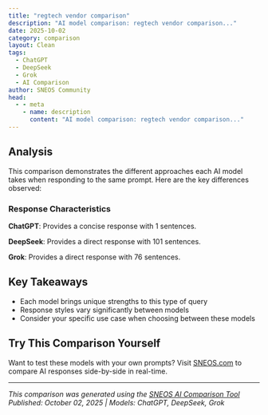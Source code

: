 ```yaml
---
title: "regtech vendor comparison"
description: "AI model comparison: regtech vendor comparison..."
date: 2025-10-02
category: comparison
layout: Clean
tags:
  - ChatGPT
  - DeepSeek
  - Grok
  - AI Comparison
author: SNEOS Community
head:
  - - meta
    - name: description
      content: "AI model comparison: regtech vendor comparison..."
---
```


<ChatComparison
  title="regtech vendor comparison"
  prompt="regtech vendor comparison"
  :responses='{
    "ChatGPT": "When comparing RegTech (Regulatory Technology) vendors, there are several key areas to consider, such as the types of solutions offered, technology stack, regulatory compliance areas covered, integration capabilities, user experience, pricing models, and customer support. Below is a general framework for comparing RegTech vendors:\n\n### 1. **Types of Solutions Offered**\n   - **Compliance Management**: Tools for tracking regulatory changes and compliance status.\n   - **Risk Management**: Solutions for identifying, assessing, and mitigating risks.\n   - **Fraud Detection**: Technologies to monitor and detect fraudulent activities.\n   - **KYC / AML**: Know Your Customer (KYC) and Anti-Money Laundering (AML) solutions for client onboarding and monitoring.\n   - **Data Privacy and Management**: Tools to help with GDPR, CCPA, and other data protection regulations.\n   - **Transaction Monitoring**: Solutions to analyze transactions for suspicious activities.\n\n### 2. **Technology Stack**\n   - **Machine Learning & AI**: Capability to use advanced algorithms to analyze data and automate processes.\n   - **Blockchain**: Use of blockchain for secure transactions and record-keeping.\n   - **Cloud vs. On-Premise**: Deployment options and scalability.\n   - **APIs & Integration**: Ability to integrate with existing systems and third-party applications.\n\n### 3. **Regulatory Compliance Areas Covered**\n   - Ensure the vendor specializes in regulations relevant to your industry (e.g., financial services, healthcare, etc.).\n   - Coverage of specific regions and jurisdictions (EU, US, Asia-Pacific, etc.).\n\n### 4. **User Experience**\n   - User interface design and ease of use.\n   - Availability of training resources and documentation.\n   - Overall user satisfaction and feedback.\n\n### 5. **Pricing Models**\n   - Subscription-based vs. usage-based pricing.\n   - Clear understanding of what features are included in which pricing tiers.\n\n### 6. **Customer Support**\n   - Availability of customer service (24/7 support vs. business hours).\n   - Quality and responsiveness of customer support.\n   - Training and onboarding support provided.\n\n### 7. **Market Position and Reputation**\n   - Analyze the vendor&#39;s market position and reputation in the industry.\n   - Customer reviews, case studies, and testimonials.\n   - Market share and presence in the RegTech space.\n\n### Example of Some RegTech Vendors\n1. **ComplyAdvantage**\n   - Focus: AML compliance, KYC solutions.\n   - Strengths: Real-time risk data, machine learning capabilities.\n   - Market Position: Strong presence in the financial services sector.\n\n2. **LexisNexis Risk Solutions**\n   - Focus: Risk management, identity verification, fraud detection.\n   - Strengths: Extensive data sources, strong analytics capabilities.\n   - Market Position: Well-established in the legal and compliance sectors.\n\n3. **IdentityMind**\n   - Focus: Digital identity verification, fraud prevention.\n   - Strengths: Comprehensive KYC and AML solutions, multi-channel integration.\n   - Market Position: Known for their strong focus on cryptocurrency compliance.\n\n4. **Actico**\n   - Focus: Decision management for compliance, risk, and anti-fraud.\n   - Strengths: Low-code development for regulatory applications.\n   - Market Position: Strong EU presence, especially in finance.\n\n5. **Fenergo**\n   - Focus: Client lifecycle management, KYC, and regulatory compliance.\n   - Strengths: Extensive coverage of onboarding and compliance processes.\n   - Market Position: Well-known among large financial institutions.\n\n### Conclusion\nWhen choosing a RegTech vendor, it&#39;s crucial to carefully evaluate their solutions against your specific regulatory requirements, business model, and risk profile. Conducting a pilot program or demo can also provide insights into their suitability for your organization&#39;s needs. Always consider leveraging industry reports and analyst opinions to get a more comprehensive view of the landscape.",
    "DeepSeek": "Of course. A \u0022regtech vendor comparison\u0022 is a complex task because the landscape is vast and highly specialized. The \u0022best\u0022 vendor depends entirely on your specific needs: your industry, the regulations you\u0027re tackling, your company size, and your budget.\n\nThis guide will break down the comparison into a structured framework you can use to evaluate vendors for your organization.\n\n### The Core Framework for Comparison\n\nBefore looking at any specific vendors, define your requirements using these categories:\n\n1.  **Regulatory Focus:** What specific regulations are you trying to manage?\n    *   **AML/CFT (Anti-Money Laundering / Counter-Financing of Terrorism):** Transaction monitoring, sanctions screening, KYC/onboarding.\n    *   **Financial Crime \u0026 Fraud:** Broader than AML, including fraud detection and prevention.\n    *   **Prudential Risk:** Capital adequacy, liquidity risk, stress testing (e.g., Basel III, CCAR).\n    *   **Consumer Protection \u0026 Compliance:** UDAAP, fair lending, MiFID II, GDPR, CCPA.\n    *   **Trade Surveillance:** Monitoring communications and trades for market abuse.\n    *   **ESG (Environmental, Social, Governance):** Reporting on sustainability metrics.\n\n2.  **Core Technology \u0026 Capabilities:** How does the vendor deliver its solution?\n    *   **AI \u0026 Machine Learning:** Does it use AI to reduce false positives, identify complex patterns, or automate processes?\n    *   **Automation \u0026 Workflow:** Can it automate repetitive tasks (e.g., data collection, reporting, alert triage)?\n    *   **Data Aggregation \u0026 Management:** How well does it connect to your internal systems (core banking, trading platforms, HR) and external data sources?\n    *   **Reporting \u0026 Dashboards:** Are the reports regulatory-grade and easily customizable? Is real-time monitoring available?\n    *   **Deployment Model:** Cloud-based (SaaS), on-premise, or hybrid?\n\n3.  **Company \u0026 Implementation Factors:**\n    *   **Vendor Maturity \u0026 Stability:** Is it a well-established player or a nimble startup?\n    *   **Total Cost of Ownership (TCO):** Licensing fees, implementation costs, ongoing support, and internal resource needs.\n    *   **Ease of Integration:** How long and complex is the implementation process?\n    *   **Customer Support \u0026 Expertise:** Do they offer regulatory expertise and dedicated support?\n\n---\n\n### Comparative Overview of Leading RegTech Vendors by Category\n\nHere is a comparison of well-known vendors, grouped by their primary strengths.\n\n| Vendor | Primary Focus \u0026 Strengths | Ideal For | Potential Considerations |\n| :--- | :--- | :--- | :--- |\n| **AML / KYC / Financial Crime** | | | |\n| **NICE Actimize** | A market leader in financial crime, especially AML and fraud. Offers a comprehensive suite with strong AI and analytics. | Large banks and financial institutions needing a robust, enterprise-wide solution. | Can be complex and expensive; may be overkill for smaller firms. |\n| **LexisNexis\u00AE Risk Solutions** | Powerful data and analytics for identity verification, KYC, and due diligence. Strong global watchlist and adverse media data. | Companies of all sizes needing robust customer risk profiling and identity intelligence. | Often used as a data component within a larger ecosystem. |\n| **ComplyAdvantage** | Known for its real-time, AI-powered financial crime risk data and screening tools (sanctions, PEPs, adverse media). | Fast-growing fintechs and mid-sized banks looking for modern, API-driven solutions. | More focused on the data and screening layer than full end-to-end case management. |\n| **Fenergo** | World leader in **client lifecycle management (CLM)**. Focuses on KYC, onboarding, and data management for institutional clients. | Large global banks and investment banks with complex client onboarding needs. | Highly specialized on CLM; you\u0027ll need other vendors for transaction monitoring. |\n| **Risk \u0026 Compliance Management** | | | |\n| **Thomson Reuters** | Broad suite of tools (ONESOURCE, CLEAR). Strong on regulatory change management, tax compliance, and due diligence. | Large, established corporations and financial firms needing a wide range of compliance and information tools. | Can feel like a collection of acquired products; integration between them may vary. |\n| **Diligent (formerly Galvanize / ACL)** | Focuses on **GRC (Governance, Risk, and Compliance)** and **Internal Audit**. Strong in risk assessment and workflow automation. | Organizations looking to consolidate their GRC activities (Op Risk, Compliance, Audit) onto a single platform. | Less specialized in deep financial crime analytics compared to Actimize. |\n| **MetricStream** | A major player in the GRC space, offering extensive platforms for enterprise risk, audit, and compliance management. | Very large enterprises (not just financial services) needing a highly configurable and scalable GRC platform. | Implementation can be lengthy and require significant professional services. |\n| **Reporting \u0026 Regulatory Change** | | | |\n| **Ascent** | Uses AI and human expertise to map regulations to specific business requirements and provide actionable insights. | Firms struggling to keep up with regulatory change and its impact on their specific operations. | A \u0022point solution\u0022 for regulatory intelligence; needs to be integrated with other systems. |\n| **Behavox** | Specializes in **AI-powered communications surveillance**. Analyzes voice, text, and email to detect misconduct and market abuse. | Investment firms, hedge funds, and banks with a strong need for sophisticated trade and communications surveillance. | Raises privacy and \u0022big brother\u0022 concerns; requires careful change management. |\n\n---\n\n### How to Conduct Your Own Vendor Comparison: A Step-by-Step Guide\n\n1.  **Internal Assessment:**\n    *   **Form a Cross-Functional Team:** Include Compliance, IT, Risk, Legal, and Operations.\n    *   **Define Pain Points:** Are you drowning in false positives? Is manual reporting taking too long? Is client onboarding a bottleneck?\n    *   **List Must-Have Regulations:** Be specific (e.g., \u0022We need to comply with the EU\u0027s DORA\u0022).\n    *   **Set a Budget \u0026 Timeline:** Understand your constraints for implementation and ongoing costs.\n\n2.  **Create a Shortlist:**\n    *   Use the categories above to identify 3-5 vendors that seem to fit your profile.\n    *   Attend industry webinars and conferences (e.g., RegTech Summit).\n    *   Read independent analyst reports from firms like Gartner, Forrester, and Chartis.\n\n3.  **Issue a Request for Proposal (RFP):**\n    *   Structure your RFP around the framework (Regulatory Focus, Technology, etc.).\n    *   Ask for specific details on:\n        *   **Reference Clients:** Get names of clients in your industry and of similar size.\n        *   **Implementation Plan \u0026 Timeline:** What is the typical rollout period?\n        *   **Total Cost Breakdown:** All fees for the first 3-5 years.\n        *   **Security \u0026 Data Privacy:** Their SOC 2 reports, data handling policies.\n\n4.  **Product Demonstration \u0026 Proof of Concept (PoC):**\n    *   **Don\u0027t settle for a generic demo.** Provide the vendors with a **use case or sample dataset** from your own environment (anonymized).\n    *   **Test their key claims.** If they claim 80% reduction in false positives, see how their model performs on your data.\n    *   Evaluate the **User Experience (UX)**. A powerful tool that nobody uses is worthless.\n\n5.  **Final Evaluation \u0026 Selection:**\n    *   Score each vendor against your predefined criteria.\n    *   Contact reference clients and ask tough questions about support, hidden costs, and promised vs. delivered value.\n    *   Consider the vendor as a **long-term partner**. Are they innovative? Will they be around in 5 years? Will they adapt to new regulations?\n\nBy following this structured approach, you can move beyond feature-checklists and make a confident, strategic decision that aligns with your organization\u0027s unique regulatory challenges and goals.",
    "Grok": "Comparing RegTech (Regulatory Technology) vendors involves evaluating various providers based on their offerings, features, target markets, pricing, scalability, integrations, and customer support. RegTech solutions help businesses automate compliance, manage regulatory risks, monitor transactions, and ensure adherence to ever-changing regulations across industries like finance, insurance, and healthcare. Below, I\u2019ll outline key criteria for comparison and provide an overview of some popular RegTech vendors.\n\n---\n\n### Key Criteria for Comparing RegTech Vendors\n1. **Core Features and Solutions**  \n   - What specific regulatory challenges do they address (e.g., AML, KYC, GDPR, MiFID II, data privacy)?\n   - Do they offer automation of compliance workflows, real-time monitoring, or reporting tools?\n   - Are their solutions AI/ML-driven for predictive analytics or risk assessment?\n\n2. **Industry Focus**  \n   - Are their solutions tailored to specific industries (e.g., banking, fintech, healthcare)?\n   - Do they support global or region-specific regulations?\n\n3. **Ease of Integration**  \n   - Can the solution integrate with existing systems (e.g., CRM, ERP, or banking software)?\n   - Do they offer APIs or out-of-the-box connectors?\n\n4. **Scalability and Customization**  \n   - Can the platform grow with your business needs?\n   - Are there customizable options to address unique compliance requirements?\n\n5. **User Experience (UX) and Support**  \n   - Is the platform user-friendly for non-technical staff?\n   - What kind of customer support is available (e.g., 24/7 support, dedicated account managers)?\n\n6. **Pricing Model**  \n   - Is pricing based on usage, number of users, or a subscription model?\n   - Are there hidden costs for implementation or upgrades?\n\n7. **Security and Data Privacy**  \n   - Do they comply with data protection standards (e.g., GDPR, CCPA)?\n   - What measures are in place for data encryption and cybersecurity?\n\n8. **Reputation and Market Presence**  \n   - What do customer reviews and case studies say about their reliability?\n   - How long have they been in the market, and what is their client base?\n\n---\n\n### Comparison of Popular RegTech Vendors\nHere\u2019s a high-level comparison of some prominent RegTech vendors. Note that specific details (e.g., pricing, features) may vary and should be confirmed directly with the vendor.\n\n| **Vendor**              | **Core Offerings**                              | **Industry Focus**          | **Key Features**                                      | **Integration**             | **Pricing**                | **Pros**                              | **Cons**                            |\n|-------------------------|------------------------------------------------|-----------------------------|------------------------------------------------------|-----------------------------|----------------------------|--------------------------------------|-------------------------------------|\n| **ComplyAdvantage**     | AML, KYC, Transaction Monitoring               | Financial Services, Fintech | Real-time risk data, sanctions screening, AI-driven insights | APIs, third-party systems   | Custom pricing             | Strong AI capabilities, global coverage | May be complex for small businesses |\n| **Onfido**              | Identity Verification, KYC                     | Fintech, Banking, Gaming    | Biometric verification, document checks, fraud detection | Easy API integration        | Pay-per-check or subscription | Fast onboarding, user-friendly        | Limited to identity-focused solutions |\n| **MetricStream**        | GRC (Governance, Risk, Compliance)            | Multiple industries         | Risk management, audit automation, policy management | Integrates with ERP systems | Custom pricing             | Comprehensive GRC suite              | High cost, steep learning curve     |\n| **LogicGate**           | Risk Management, Compliance Automation         | Multiple industries         | Customizable workflows, risk scoring, reporting      | APIs, third-party tools     | Subscription-based         | Highly customizable                  | Smaller market presence             |\n| **Trulioo**             | Identity Verification, AML/KYC                 | Fintech, Banking, E-commerce| Global identity checks, compliance tools             | APIs for easy integration   | Custom pricing             | Wide global reach                    | Limited advanced risk analytics     |\n| **Actico**              | Compliance Management, Decision Automation     | Banking, Insurance          | Rule-based automation, workflows, reporting         | Integrates with legacy systems | Custom pricing            | Strong decision automation           | May require technical expertise     |\n| **NICE Actimize**       | AML, Fraud Prevention, Surveillance           | Financial Services          | Transaction monitoring, case management, analytics   | Robust integration options  | High-end pricing           | Industry leader in AML               | Expensive, complex implementation   |\n\n---\n\n### Detailed Insights on Popular Vendors\n1. **ComplyAdvantage**  \n   - Best for: Businesses needing real-time AML and sanctions screening.  \n   - Standout Feature: Uses AI to provide actionable risk intelligence with a vast database of adverse media, PEPs (Politically Exposed Persons), and sanctions lists.  \n   - Best Suited for: Medium to large financial institutions and fintechs.\n\n2. **Onfido**  \n   - Best for: Streamlined KYC processes with identity verification.  \n   - Standout Feature: Biometric and document verification in seconds, ideal for customer onboarding.  \n   - Best Suited for: Fintechs and e-commerce businesses prioritizing speed.\n\n3. **MetricStream**  \n   - Best for: Comprehensive governance, risk, and compliance (GRC) needs.  \n   - Standout Feature: Integrated platform covering audits, risk assessments, and policy management.  \n   - Best Suited for: Large enterprises across industries needing holistic solutions.\n\n4. **NICE Actimize**  \n   - Best for: Advanced AML and fraud prevention in financial services.  \n   - Standout Feature: Robust case management and surveillance for detecting suspicious activities.  \n   - Best Suited for: Banks and large financial institutions with complex needs.\n\n5. **Trulioo**  \n   - Best for: Global identity verification.  \n   - Standout Feature: Access to over 400 data sources for identity checks in 195\u002B countries.  \n   - Best Suited for: Businesses with international operations.\n\n---\n\n### Recommendations for Choosing a RegTech Vendor\n- **Identify Specific Needs**: Define the regulations (e.g., AML, GDPR) and processes (e.g., KYC, reporting) you need to address.  \n- **Budget Constraints**: If cost is a concern, consider vendors like Onfido or LogicGate for more affordable, focused solutions. For larger budgets, NICE Actimize or MetricStream offer comprehensive platforms.  \n- **Scalability**: Ensure the vendor can handle future regulatory changes and business growth.  \n- **Request Demos**: Most vendors offer free trials or demos\u2014test the platform\u2019s usability and integration with your systems.  \n- **Check References**: Look at case studies or ask for client references to understand real-world performance.\n\nWould you like me to deep-dive into a specific vendor, compare two vendors in detail, or focus on RegTech solutions for a particular industry or regulation (e.g., AML for fintech)? Let me know!"
  }'
  published-date="09:27"
/>

## Analysis

This comparison demonstrates the different approaches each AI model takes when responding to the same prompt. Here are the key differences observed:

### Response Characteristics

**ChatGPT**: Provides a concise response with 1 sentences. 

**DeepSeek**: Provides a direct response with 101 sentences. 

**Grok**: Provides a direct response with 76 sentences. 

## Key Takeaways

- Each model brings unique strengths to this type of query
- Response styles vary significantly between models
- Consider your specific use case when choosing between these models

## Try This Comparison Yourself

Want to test these models with your own prompts? Visit [SNEOS.com](https://sneos.com) to compare AI responses side-by-side in real-time.

---

*This comparison was generated using the [SNEOS AI Comparison Tool](https://sneos.com)*
*Published: October 02, 2025 | Models: ChatGPT, DeepSeek, Grok*
